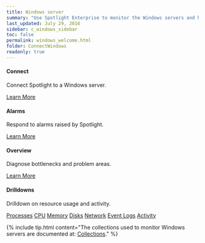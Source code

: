 ```yaml
---
title: Windows server
summary: "Use Spotlight Enterprise to monitor the Windows servers and hosts of database connections in your enterprise."
last_updated: July 29, 2016
sidebar: c_windows_sidebar
toc: false
permalink: windows_welcome.html
folder: ConnectWindows
readonly: true
---
```

<div class="row">
        <div class="col-md-3 col-sm-6">
            <div class="panel panel-default text-center">
                <div class="panel-body">
                    <h4>Connect</h4>
                    <p>Connect Spotlight to a Windows server.</p>
                    <a href="windows_connect_details.html" class="btn btn-primary">Learn More</a>
                </div>
            </div>
        </div>
        <div class="col-md-3 col-sm-6">
            <div class="panel panel-default text-center">
                <div class="panel-body">
                    <h4>Alarms</h4>
                    <p>Respond to alarms raised by Spotlight.</p>
                    <a href="windows_alarms.html" class="btn btn-primary">Learn More</a>
                </div>
            </div>
        </div>
        <div class="col-md-3 col-sm-6">
            <div class="panel panel-default text-center">
                <div class="panel-body">
                    <h4>Overview</h4>
                    <p>Diagnose bottlenecks and problem areas.</p>
                    <a href="windows_drilldown_overview.html" class="btn btn-primary">Learn More</a>
                </div>
            </div>
        </div>
</div>

<div class="row">
      <div class="col-md-9 col-sm-6">
            <div class="panel panel-default text-center">
                <div class="panel-body">
                    <h4>Drilldowns</h4>
                    <p>Drilldown on resource usage and activity.</p>
                    <a href="windows_drilldown_processes" class="btn btn-primary">Processes</a>
                    <a href="windows_drilldown_cpu" class="btn btn-primary">CPU</a>
                    <a href="windows_drilldown_memory" class="btn btn-primary">Memory</a>
                    <a href="windows_drilldown_disks" class="btn btn-primary">Disks</a>
                    <a href="windows_drilldown_network" class="btn btn-primary">Network</a>
                    <a href="windows_drilldown_eventlogs" class="btn btn-primary">Event Logs</a>
                    <a href="windows_drilldown_activity" class="btn btn-primary">Activity</a>
                </div>
            </div>
        </div>
</div>



{% include tip.html content="The collections used to monitor Windows servers are documented at: [Collections](windows_collections.html)." %}
